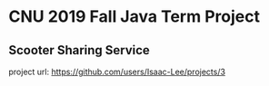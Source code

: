 # CNU 2019 Fall Java Term Project

## Scooter Sharing Service

project url: https://github.com/users/Isaac-Lee/projects/3

